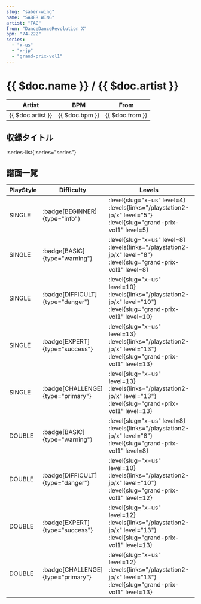 ```yaml
---
slug: "saber-wing"
name: "SABER WING"
artist: "TAG"
from: "DanceDanceRevolution X"
bpm: "74-222"
series:
  - "x-us"
  - "x-jp"
  - "grand-prix-vol1"
---
```


# {{ $doc.name }} / {{ $doc.artist }}

|Artist|BPM|From|
|------|---|----|
|{{ $doc.artist }}|{{ $doc.bpm }}|{{ $doc.from }}|

## 収録タイトル

:series-list{:series="series"}

## 譜面一覧

|PlayStyle|Difficulty|Levels|Notes|Movie|
|---------|----------|------|-----|-----|
|SINGLE| :badge[BEGINNER]{type="info"}|<div class="field is-grouped is-grouped-multiline"> :level{slug="x-us" level=4}  :levels{links="/playstation2-jp/x" level="5"} :level{slug="grand-prix-vol1" level=5}</div>|162/0||
|SINGLE| :badge[BASIC]{type="warning"}|<div class="field is-grouped is-grouped-multiline"> :level{slug="x-us" level=8}  :levels{links="/playstation2-jp/x" level="8"} :level{slug="grand-prix-vol1" level=8}</div>|258/24||
|SINGLE| :badge[DIFFICULT]{type="danger"}|<div class="field is-grouped is-grouped-multiline"> :level{slug="x-us" level=10}  :levels{links="/playstation2-jp/x" level="10"} :level{slug="grand-prix-vol1" level=10}</div>|346/33||
|SINGLE| :badge[EXPERT]{type="success"}|<div class="field is-grouped is-grouped-multiline"> :level{slug="x-us" level=13}  :levels{links="/playstation2-jp/x" level="13"} :level{slug="grand-prix-vol1" level=13}</div>|442/24||
|SINGLE| :badge[CHALLENGE]{type="primary"}|<div class="field is-grouped is-grouped-multiline"> :level{slug="x-us" level=13}  :levels{links="/playstation2-jp/x" level="13"} :level{slug="grand-prix-vol1" level=13}</div>|389/18(59)||
|DOUBLE| :badge[BASIC]{type="warning"}|<div class="field is-grouped is-grouped-multiline"> :level{slug="x-us" level=8}  :levels{links="/playstation2-jp/x" level="8"} :level{slug="grand-prix-vol1" level=8}</div>|271/9||
|DOUBLE| :badge[DIFFICULT]{type="danger"}|<div class="field is-grouped is-grouped-multiline"> :level{slug="x-us" level=10}  :levels{links="/playstation2-jp/x" level="10"} :level{slug="grand-prix-vol1" level=12}</div>|330/17||
|DOUBLE| :badge[EXPERT]{type="success"}|<div class="field is-grouped is-grouped-multiline"> :level{slug="x-us" level=12}  :levels{links="/playstation2-jp/x" level="13"} :level{slug="grand-prix-vol1" level=13}</div>|433/13||
|DOUBLE| :badge[CHALLENGE]{type="primary"}|<div class="field is-grouped is-grouped-multiline"> :level{slug="x-us" level=12}  :levels{links="/playstation2-jp/x" level="13"} :level{slug="grand-prix-vol1" level=13}</div>|389/13(48)||
